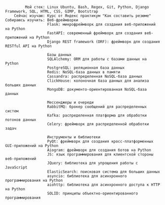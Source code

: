              Мой стек: Linux Ubuntu, Bash, Regex, Git, Python, Django Framework, SQL, HTML, CSS, GIMP, Bootstrap  
        Сейчас изучаю: Курс от Яндекс практикум "Как составить резюме"  
    Собираюсь изучить: Веб-фреймворки
                       Flask: микрофреймворк для создания веб-приложений на Python
                       FastAPI: современный фреймворк для создания веб-приложений на Python
                       Django REST framework (DRF): фреймворк для создания RESTful API на Python
                       
                       Базы данных
                       SQLAlchemy: ORM для работы с базами данных на Python
                       PostgreSQL: реляционная база данных
                       Redis: NoSQL-база данных в памяти
                       Cassandra: распределенная NoSQL-база данных
                       ClickHouse: колоночная база данных для анализа больших данных
                       MongoDB: документо-ориентированная NoSQL-база данных
                       
                       Мессенджеры и очереди
                       RabbitMQ: брокер сообщений для распределенных систем
                       Kafka: распределенная платформа для обработки потоков данных
                       Celery: фреймворк для распределенной обработки задач
                      
                       Инструменты и библиотеки
                       PyQt: фреймворк для создания кросс-платформенных GUI-приложений на Python
                       Aiogram: фреймворк для создания ботов на Python
                       JS: язык программирования для клиентской стороны веб-приложений
                       JQuery: библиотека для упрощения работы с JavaScript
                       ElasticSearch: поисковая система для больших данных
                       asyncio: библиотека для асинхронного программирования на Python
                       aiohttp: библиотека для асинхронного доступа к HTTP на Python
                       SOLID: принципы объектно-ориентированного программирования


